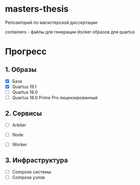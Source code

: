 # masters-thesis
Репозиторий по магистерской диссертации

containers - файлы для генерации docker образов для quartus

# Прогресс
## 1. Образы
- [x] База
- [x] Quartus 19.1 
- [ ] Quartus 18.0
- [ ] Quartus 18.0 Prime Pro лицензированный

## 2. Сервисы
- [ ] Arbiter
- [ ] Node 
- [ ] Worker


## 3. Инфраструктура
- [ ] Compose системы
- [ ] Compose узлов

